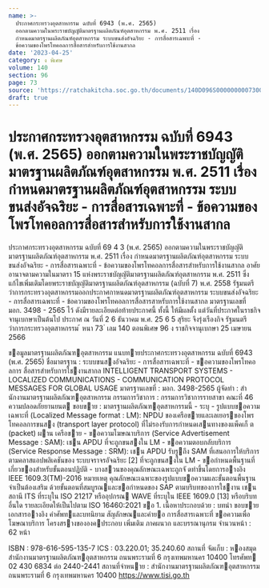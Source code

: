 ```yaml
---
name: >-
  ประกาศกระทรวงอุตสาหกรรม ฉบับที่ 6943 (พ.ศ. 2565)
  ออกตามความในพระราชบัญญัติมาตรฐานผลิตภัณฑ์อุตสาหกรรม พ.ศ. 2511 เรื่อง
  กำหนดมาตรฐานผลิตภัณฑ์อุตสาหกรรม ระบบขนส่งอัจฉริยะ - การสื่อสารเฉพาะที่ -
  ข้อความของโพรโทคอลการสื่อสารสำหรับการใช้งานสากล
date: '2023-04-25'
category: ง พิเศษ
volume: 140
section: 96
page: 73
source: 'https://ratchakitcha.soc.go.th/documents/140D096S0000000007300.pdf'
draft: true
---
```


# ประกาศกระทรวงอุตสาหกรรม ฉบับที่ 6943 (พ.ศ. 2565) ออกตามความในพระราชบัญญัติมาตรฐานผลิตภัณฑ์อุตสาหกรรม พ.ศ. 2511 เรื่อง กำหนดมาตรฐานผลิตภัณฑ์อุตสาหกรรม ระบบขนส่งอัจฉริยะ - การสื่อสารเฉพาะที่ - ข้อความของโพรโทคอลการสื่อสารสำหรับการใช้งานสากล

ประกาศกระทรวงอุตสาหกรรม ฉบับที่ 69 4 3 (พ.ศ. 2565) ออกตามความในพระราชบัญญัติมาตรฐานผลิตภัณฑ์อุตสาหกรรม พ.ศ. 2511 เรื่อง กำหนดมาตรฐานผลิตภัณฑ์อุตสาหกรรม ระบบขนส่งอัจฉริยะ - การสื่อสารเฉพาะที่ - ข้อความของโพรโทคอลการสื่อสารสำหรับการใช้งานสากล อาศัยอานาจตามความในมาตรา 15 แห่งพระราชบัญญัติมาตรฐานผลิตภัณฑ์อุตสาหกรรม พ.ศ. 2511 ซึ่งแก้ไขเพิ่มเติมโดยพระราชบัญญัติมาตรฐานผลิตภัณฑ์อุตสาหกรรม (ฉบับที่ 7) พ.ศ. 2558 รัฐมนตรีว่าการกระทรวงอุตสาหกรรมออกประกาศกาหนดมาตรฐานผลิตภัณฑ์อุตสาหกรรม ระบบขนส่งอัจฉริยะ - การสื่อสารเฉพาะที่ - ข้อความของโพรโทคอลการสื่อสารสาหรับการใช้งานสากล มาตรฐานเลขที่ มอก. 3498 - 2565 ไว้ ดังมีรายละเอียดต่อท้ายประกาศนี้ ทั้งนี้ ให้มีผลตั้ง แต่วันที่ประกาศในราชกิจจานุเบกษาเป็นต้นไป ประกาศ ณ วันที่ 2 6 ธันวาคม พ.ศ. 25 6 5 สุริยะ จึงรุ่งเรืองกิจ รัฐมนตรีว่าการกระทรวงอุตสาหกรรม ้ หนา 73 ่ เลม 140 ตอนพิเศษ 96 ง ราชกิจจานุเบกษา 25 เมษายน 2566

ขอมูลมาตรฐานผลิตภัณฑอุตสาหกรรม แนบทายประกาศกระทรวงอุตสาหกรรม ฉบับที่ 6943 (พ.ศ. 2565) ชื่อมาตรฐาน : ระบบขนสงอัจฉริยะ - การสื่อสารเฉพาะที่ - ขอความของโพรโทคอลการ สื่อสารสําหรับการใชงานสากล INTELLIGENT TRANSPORT SYSTEMS - LOCALIZED COMMUNICATIONS - COMMUNICATION PROTOCOL MESSAGES FOR GLOBAL USAGE มาตรฐานเลขที่ : มอก. 3498-2565 ผู้จัดทํา : สํานักงานมาตรฐานผลิตภัณฑอุตสาหกรรม กรรมการวิชาการ : กรรมการวิชาการรายสาขา คณะที่ 46 ความปลอดภัยยานยนต ขอบขาย : มาตรฐานผลิตภัณฑอุตสาหกรรมนี้ - ระบุ - รูปแบบขอความเฉพาะที่ (Localized Message format : LM): NPDU ของเครือขายและเลเยอรของโพรโทคอลการขนสง (transport layer protocol) ที่ไม่รองรับการกําหนดเสนทางของแพ็คเก็ ต (packet) ผาน เครือขาย - ขอความโฆษณาบริการ (Service Advertisement Message : SAM): เชน APDU ที่จะถูกขนสงใน LM - ขอความตอบกลับบริการ (Service Response Message : SRM): เชน APDU รับรูถึง SAM ที่เสนอการให้บริการตามคลาสแอปพลิเคชันของ ระบบจราจรอัจฉริยะ [2] ที่จะถูกขนสงใน LM - ขอกําหนดพื้นฐานที่เกี่ยวของสําหรับขั้นตอนปฏิบัติ - บางสวนของคุณลักษณะเฉพาะถูกจั ดทําขึ้นโดยการอางอิง IEEE 1609.3(TM)-2016 หมายเหตุ คุณลักษณะเฉพาะของรูปแบบขอความและขั้นตอนพื้นฐาน จําเป็นต้องเสริม ด้วยขั้นตอนที่สมบูรณและขอกําหนดของ SAP ตามบริบทของการใชงาน เชน สถานี ITS ที่ระบุใน ISO 21217 หรืออุปกรณ WAVE ที่ระบุใน IEEE 1609.0 [13] หรือบริบทอื่นใด รายละเอียดให้เป็นไปตาม ISO 16460:2021 ขอ 1. เนื้อหาประกอบด้วย : บทนํา ขอบขาย เอกสารอางอิง คําศัพทและบทนิยาม สัญลักษณและคํายอ การสื่อสารเฉพาะที่ ขอความเพื่อโฆษณาบริการ โครงสรางขององคประกอบ เพิ่มเติม ภาคผนวก และบรรณานุกรม จํานวนหน้า : 62 หน้า

ISBN : 978-616-595-135-7 ICS : 03.220.01; 35.240.60 สถานที่ จัดเก็บ : หองสมุดสํานักงานมาตรฐานผลิตภัณฑอุตสาหกรรม ถนนพระรามที่ 6 กรุงเทพมหานคร 10400 โทรศัพท 02 430 6834 ต่อ 2440-2441 สถานที่จําหนาย : สํานักงานมาตรฐานผลิตภัณฑอุตสาหกรรม ถนนพระรามที่ 6 กรุงเทพมหานคร 10400 https://www.tisi.go.th
